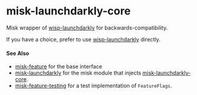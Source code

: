 # misk-launchdarkly-core

Misk wrapper of [wisp-launchdarkly](https://github.com/cashapp/misk/tree/master/wisp-launchdarhkyl) for 
backwards-compatibility.

If you have a choice, prefer to use [wisp-launchdarkly](https://github.com/cashapp/misk/tree/master/wisp-launchdarkly) 
directly.

#### See Also

- [misk-feature](https://github.com/cashapp/misk/tree/master/misk-feature) for the base interface
- [misk-launchdarkly](https://github.com/cashapp/misk/tree/master/misk-launchdarkly) for the misk module that injects
  [misk-launchdarkly-core](https://github.com/cashapp/misk/tree/master/misk-launchdarkly-core).
- [misk-feature-testing](https://github.com/cashapp/misk/tree/master/misk-feature-testing) for a test implementation
  of `FeatureFlags`.
